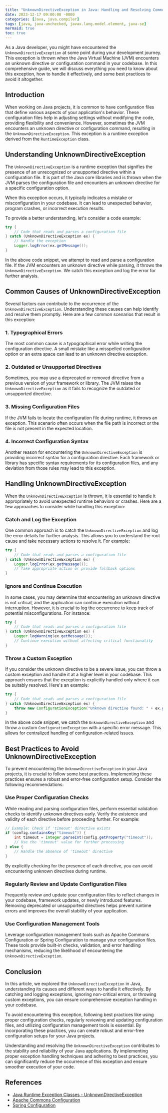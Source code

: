 ```yaml
---
title: "UnknownDirectiveException in Java: Handling and Resolving Common Configuration Issues"
date: 2023-12-17 09:00:00 -0000
categories: [Java, java.compiler]
tags: [java, java-unchecked, javax.lang.model.element, java-se]
mermaid: true
toc: true
---
```



As a Java developer, you might have encountered the `UnknownDirectiveException` at some point during your development journey. This exception is thrown when the Java Virtual Machine (JVM) encounters an unknown directive or configuration command in your codebase. In this comprehensive guide, we will discuss everything you need to know about this exception, how to handle it effectively, and some best practices to avoid it altogether.

## Introduction
When working on Java projects, it is common to have configuration files that define various aspects of your application's behavior. These configuration files help in adjusting settings without modifying the code, providing flexibility and convenience. However, sometimes the JVM encounters an unknown directive or configuration command, resulting in the `UnknownDirectiveException`. This exception is a runtime exception derived from the `RuntimeException` class.

## Understanding UnknownDirectiveException
The `UnknownDirectiveException` is a runtime exception that signifies the presence of an unrecognized or unsupported directive within a configuration file. It is part of the Java core libraries and is thrown when the JVM parses the configuration file and encounters an unknown directive for a specific configuration option.

When this exception occurs, it typically indicates a mistake or misconfiguration in your codebase. It can lead to unexpected behavior, program crashes, or incorrect execution results.

To provide a better understanding, let's consider a code example:

```java
try {
    // Code that reads and parses a configuration file
} catch (UnknownDirectiveException ex) {
    // Handle the exception
    Logger.logError(ex.getMessage());
}
```

In the above code snippet, we attempt to read and parse a configuration file. If the JVM encounters an unknown directive while parsing, it throws the `UnknownDirectiveException`. We catch this exception and log the error for further analysis.

## Common Causes of UnknownDirectiveException
Several factors can contribute to the occurrence of the `UnknownDirectiveException`. Understanding these causes can help identify and resolve them promptly. Here are a few common scenarios that result in this exception:

### 1. Typographical Errors
The most common cause is a typographical error while writing the configuration directive. A small mistake like a misspelled configuration option or an extra space can lead to an unknown directive exception.

### 2. Outdated or Unsupported Directives
Sometimes, you may use a deprecated or removed directive from a previous version of your framework or library. The JVM raises the `UnknownDirectiveException` as it fails to recognize the outdated or unsupported directive.

### 3. Missing Configuration Files
If the JVM fails to locate the configuration file during runtime, it throws an exception. This scenario often occurs when the file path is incorrect or the file is not present in the expected location.

### 4. Incorrect Configuration Syntax
Another reason for encountering the `UnknownDirectiveException` is providing incorrect syntax for a configuration directive. Each framework or library has specific syntax requirements for its configuration files, and any deviation from those rules may lead to this exception.

## Handling UnknownDirectiveException
When the `UnknownDirectiveException` is thrown, it is essential to handle it appropriately to avoid unexpected runtime behaviors or crashes. Here are a few approaches to consider while handling this exception:

### Catch and Log the Exception
One common approach is to catch the `UnknownDirectiveException` and log the error details for further analysis. This allows you to understand the root cause and take necessary actions to resolve it. For example:

```java
try {
    // Code that reads and parses a configuration file
} catch (UnknownDirectiveException ex) {
    Logger.logError(ex.getMessage());
    // Take appropriate action or provide fallback options
}
```

### Ignore and Continue Execution
In some cases, you may determine that encountering an unknown directive is not critical, and the application can continue execution without interruption. However, it is crucial to log the occurrence to keep track of potential misconfigurations. For instance:

```java
try {
    // Code that reads and parses a configuration file
} catch (UnknownDirectiveException ex) {
    Logger.logWarning(ex.getMessage());
    // Continue execution without affecting critical functionality
}
```

### Throw a Custom Exception
If you consider the unknown directive to be a severe issue, you can throw a custom exception and handle it at a higher level in your codebase. This approach ensures that the exception is explicitly handled only where it can be suitably resolved. Here's an example:

```java
try {
    // Code that reads and parses a configuration file
} catch (UnknownDirectiveException ex) {
    throw new ConfigurationException("Unknown directive found: " + ex.getDirective());
}
```

In the above code snippet, we catch the `UnknownDirectiveException` and throw a custom `ConfigurationException` with a specific error message. This allows for centralized handling of configuration-related issues.

## Best Practices to Avoid UnknownDirectiveException

To prevent encountering the `UnknownDirectiveException` in your Java projects, it is crucial to follow some best practices. Implementing these practices ensures a robust and error-free configuration setup. Consider the following recommendations:

### Use Proper Configuration Checks
While reading and parsing configuration files, perform essential validation checks to identify unknown directives early. Verify the existence and validity of each directive before proceeding further. For example:

```java
// Example: Check if 'timeout' directive exists
if (config.containsKey("timeout")) {
    int timeout = Integer.parseInt(config.getProperty("timeout"));
    // Use the 'timeout' value for further processing
} else {
    // Handle the absence of 'timeout' directive
}
```

By explicitly checking for the presence of each directive, you can avoid encountering unknown directives during runtime.

### Regularly Review and Update Configuration Files
Frequently review and update your configuration files to reflect changes in your codebase, framework updates, or newly introduced features. Removing deprecated or unsupported directives helps prevent runtime errors and improves the overall stability of your application.

### Use Configuration Management Tools
Leverage configuration management tools such as Apache Commons Configuration or Spring Configuration to manage your configuration files. These tools provide built-in checks, validation, and error handling mechanisms, reducing the likelihood of encountering the `UnknownDirectiveException`.

## Conclusion
In this article, we explored the `UnknownDirectiveException` in Java, understanding its causes and different ways to handle it effectively. By catching and logging exceptions, ignoring non-critical errors, or throwing custom exceptions, you can ensure comprehensive exception handling in your codebase.

To avoid encountering this exception, following best practices like using proper configuration checks, regularly reviewing and updating configuration files, and utilizing configuration management tools is essential. By incorporating these practices, you can create robust and error-free configuration setups for your Java projects.

Understanding and resolving the `UnknownDirectiveException` contributes to the stability and reliability of your Java applications. By implementing proper exception handling techniques and adhering to best practices, you can significantly reduce the occurrence of this exception and ensure smoother execution of your code.

## References
- [Java Runtime Exception Classes - UnknownDirectiveException](https://docs.oracle.com/en/java/javase/16/docs/api/java.base/java/lang/UnknownDirectiveException.html)
- [Apache Commons Configuration](https://commons.apache.org/proper/commons-configuration/)
- [Spring Configuration](https://docs.spring.io/spring-framework/docs/current/reference/html/core.html#beans)

